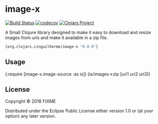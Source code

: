 # image-x
[![Build Status](https://travis-ci.org/cinguilherme/image-x.svg?branch=master)](https://travis-ci.org/cinguilherme/image-x)
[![codecov](https://codecov.io/gh/cinguilherme/image-x/branch/master/graph/badge.svg)](https://codecov.io/gh/cinguilherme/image-x)
[![Clojars Project](https://img.shields.io/clojars/v/org.clojars.cinguilherme/image-x.svg)](https://clojars.org/org.clojars.cinguilherme/image-x)

A Small Clojure library designed to make it easy to download 
and resize images from uris and make it available in a zip file. 

```clj
[org.clojars.cinguilherme/image-x "0.0.0"]
```

## Usage

(:require [image-x.image-source :as is])
(is/images->zip [uri1 uri2 uri3])

## License

Copyright © 2018 FIXME

Distributed under the Eclipse Public License either version 1.0 or (at
your option) any later version.
